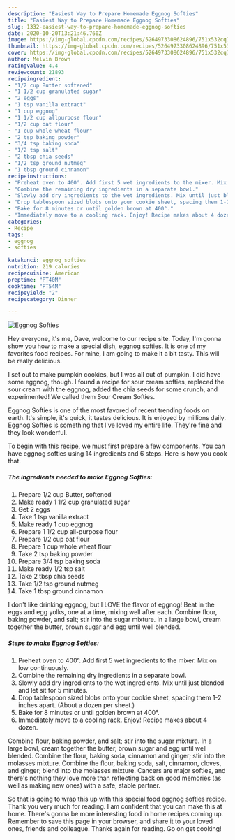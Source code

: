 ```yaml
---
description: "Easiest Way to Prepare Homemade Eggnog Softies"
title: "Easiest Way to Prepare Homemade Eggnog Softies"
slug: 1332-easiest-way-to-prepare-homemade-eggnog-softies
date: 2020-10-20T13:21:46.760Z
image: https://img-global.cpcdn.com/recipes/5264973308624896/751x532cq70/eggnog-softies-recipe-main-photo.jpg
thumbnail: https://img-global.cpcdn.com/recipes/5264973308624896/751x532cq70/eggnog-softies-recipe-main-photo.jpg
cover: https://img-global.cpcdn.com/recipes/5264973308624896/751x532cq70/eggnog-softies-recipe-main-photo.jpg
author: Melvin Brown
ratingvalue: 4.4
reviewcount: 21893
recipeingredient:
- "1/2 cup Butter softened"
- "1 1/2 cup granulated sugar"
- "2 eggs"
- "1 tsp vanilla extract"
- "1 cup eggnog"
- "1 1/2 cup allpurpose flour"
- "1/2 cup oat flour"
- "1 cup whole wheat flour"
- "2 tsp baking powder"
- "3/4 tsp baking soda"
- "1/2 tsp salt"
- "2 tbsp chia seeds"
- "1/2 tsp ground nutmeg"
- "1 tbsp ground cinnamon"
recipeinstructions:
- "Preheat oven to 400°. Add first 5 wet ingredients to the mixer. Mix on low continuously."
- "Combine the remaining dry ingredients in a separate bowl."
- "Slowly add dry ingredients to the wet ingredients. Mix until just blended and let sit for 5 minutes."
- "Drop tablespoon sized blobs onto your cookie sheet, spacing them 1-2 inches apart. (About a dozen per sheet.)"
- "Bake for 8 minutes or until golden brown at 400°."
- "Immediately move to a cooling rack. Enjoy! Recipe makes about 4 dozen."
categories:
- Recipe
tags:
- eggnog
- softies

katakunci: eggnog softies 
nutrition: 219 calories
recipecuisine: American
preptime: "PT40M"
cooktime: "PT54M"
recipeyield: "2"
recipecategory: Dinner

---
```



![Eggnog Softies](https://img-global.cpcdn.com/recipes/5264973308624896/751x532cq70/eggnog-softies-recipe-main-photo.jpg)

Hey everyone, it's me, Dave, welcome to our recipe site. Today, I'm gonna show you how to make a special dish, eggnog softies. It is one of my favorites food recipes. For mine, I am going to make it a bit tasty. This will be really delicious.

I set out to make pumpkin cookies, but I was all out of pumpkin. I did have some eggnog, though. I found a recipe for sour cream softies, replaced the sour cream with the eggnog, added the chia seeds for some crunch, and experimented! We called them Sour Cream Softies.

Eggnog Softies is one of the most favored of recent trending foods on earth. It's simple, it's quick, it tastes delicious. It is enjoyed by millions daily. Eggnog Softies is something that I've loved my entire life. They're fine and they look wonderful.


To begin with this recipe, we must first prepare a few components. You can have eggnog softies using 14 ingredients and 6 steps. Here is how you cook that.

<!--inarticleads1-->

##### The ingredients needed to make Eggnog Softies:

1. Prepare 1/2 cup Butter, softened
1. Make ready 1 1/2 cup granulated sugar
1. Get 2 eggs
1. Take 1 tsp vanilla extract
1. Make ready 1 cup eggnog
1. Prepare 1 1/2 cup all-purpose flour
1. Prepare 1/2 cup oat flour
1. Prepare 1 cup whole wheat flour
1. Take 2 tsp baking powder
1. Prepare 3/4 tsp baking soda
1. Make ready 1/2 tsp salt
1. Take 2 tbsp chia seeds
1. Take 1/2 tsp ground nutmeg
1. Take 1 tbsp ground cinnamon


I don&#39;t like drinking eggnog, but I LOVE the flavor of eggnog! Beat in the eggs and egg yolks, one at a time, mixing well after each. Combine flour, baking powder, and salt; stir into the sugar mixture. In a large bowl, cream together the butter, brown sugar and egg until well blended. 

<!--inarticleads2-->

##### Steps to make Eggnog Softies:

1. Preheat oven to 400°. Add first 5 wet ingredients to the mixer. Mix on low continuously.
1. Combine the remaining dry ingredients in a separate bowl.
1. Slowly add dry ingredients to the wet ingredients. Mix until just blended and let sit for 5 minutes.
1. Drop tablespoon sized blobs onto your cookie sheet, spacing them 1-2 inches apart. (About a dozen per sheet.)
1. Bake for 8 minutes or until golden brown at 400°.
1. Immediately move to a cooling rack. Enjoy! Recipe makes about 4 dozen.


Combine flour, baking powder, and salt; stir into the sugar mixture. In a large bowl, cream together the butter, brown sugar and egg until well blended. Combine the flour, baking soda, cinnamon and ginger; stir into the molasses mixture. Combine the flour, baking soda, salt, cinnamon, cloves, and ginger; blend into the molasses mixture. Cancers are major softies, and there&#39;s nothing they love more than reflecting back on good memories (as well as making new ones) with a safe, stable partner. 

So that is going to wrap this up with this special food eggnog softies recipe. Thank you very much for reading. I am confident that you can make this at home. There's gonna be more interesting food in home recipes coming up. Remember to save this page in your browser, and share it to your loved ones, friends and colleague. Thanks again for reading. Go on get cooking!
